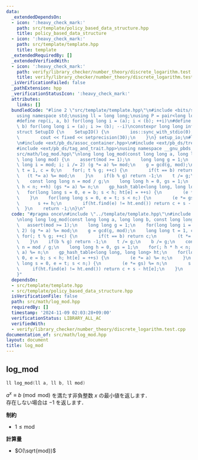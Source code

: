 ```yaml
---
data:
  _extendedDependsOn:
  - icon: ':heavy_check_mark:'
    path: src/template/policy_based_data_structure.hpp
    title: policy_based_data_structure
  - icon: ':heavy_check_mark:'
    path: src/template/template.hpp
    title: template
  _extendedRequiredBy: []
  _extendedVerifiedWith:
  - icon: ':heavy_check_mark:'
    path: verify/library_checker/number_theory/discrete_logarithm.test.cpp
    title: verify/library_checker/number_theory/discrete_logarithm.test.cpp
  _isVerificationFailed: false
  _pathExtension: hpp
  _verificationStatusIcon: ':heavy_check_mark:'
  attributes:
    links: []
  bundledCode: "#line 2 \"src/template/template.hpp\"\n#include <bits/stdc++.h>\n\
    using namespace std;\nusing ll = long long;\nusing P = pair<long long, long long>;\n\
    #define rep(i, a, b) for(long long i = (a); i < (b); ++i)\n#define rrep(i, a,\
    \ b) for(long long i = (a); i >= (b); --i)\nconstexpr long long inf = 4e18;\n\
    struct SetupIO {\n    SetupIO() {\n        ios::sync_with_stdio(0);\n        cin.tie(0);\n\
    \        cout << fixed << setprecision(30);\n    }\n} setup_io;\n#line 2 \"src/template/policy_based_data_structure.hpp\"\
    \n#include <ext/pb_ds/assoc_container.hpp>\n#include <ext/pb_ds/tree_policy.hpp>\n\
    #include <ext/pb_ds/tag_and_trait.hpp>\nusing namespace __gnu_pbds;\n#line 4 \"\
    src/math/log_mod.hpp\"\nlong long log_mod(const long long a, long long b, const\
    \ long long mod) {\n    assert(mod >= 1);\n    long long g = 1;\n    for(long\
    \ long i = mod; i; i /= 2) (g *= a) %= mod;\n    g = gcd(g, mod);\n    long long\
    \ t = 1, c = 0;\n    for(; t % g; ++c) {\n        if(t == b) return c;\n     \
    \   (t *= a) %= mod;\n    }\n    if(b % g) return -1;\n    t /= g;\n    b /= g;\n\
    \    const long long n = mod / g;\n    long long h = 0, gs = 1;\n    for(; h *\
    \ h < n; ++h) (gs *= a) %= n;\n    gp_hash_table<long long, long long> ht;\n \
    \   for(long long s = 0, e = b; s < h; ht[e] = ++s) {\n        (e *= a) %= n;\n\
    \    }\n    for(long long s = 0, e = t; s < n;) {\n        (e *= gs) %= n;\n \
    \       s += h;\n        if(ht.find(e) != ht.end()) return c + s - ht[e];\n  \
    \  }\n    return -1;\n}\n"
  code: "#pragma once\n#include \"../template/template.hpp\"\n#include \"../template/policy_based_data_structure.hpp\"\
    \nlong long log_mod(const long long a, long long b, const long long mod) {\n \
    \   assert(mod >= 1);\n    long long g = 1;\n    for(long long i = mod; i; i /=\
    \ 2) (g *= a) %= mod;\n    g = gcd(g, mod);\n    long long t = 1, c = 0;\n   \
    \ for(; t % g; ++c) {\n        if(t == b) return c;\n        (t *= a) %= mod;\n\
    \    }\n    if(b % g) return -1;\n    t /= g;\n    b /= g;\n    const long long\
    \ n = mod / g;\n    long long h = 0, gs = 1;\n    for(; h * h < n; ++h) (gs *=\
    \ a) %= n;\n    gp_hash_table<long long, long long> ht;\n    for(long long s =\
    \ 0, e = b; s < h; ht[e] = ++s) {\n        (e *= a) %= n;\n    }\n    for(long\
    \ long s = 0, e = t; s < n;) {\n        (e *= gs) %= n;\n        s += h;\n   \
    \     if(ht.find(e) != ht.end()) return c + s - ht[e];\n    }\n    return -1;\n\
    }"
  dependsOn:
  - src/template/template.hpp
  - src/template/policy_based_data_structure.hpp
  isVerificationFile: false
  path: src/math/log_mod.hpp
  requiredBy: []
  timestamp: '2024-11-09 02:03:28+09:00'
  verificationStatus: LIBRARY_ALL_AC
  verifiedWith:
  - verify/library_checker/number_theory/discrete_logarithm.test.cpp
documentation_of: src/math/log_mod.hpp
layout: document
title: log_mod
---
```


## log_mod

```cpp
ll log_mod(ll a, ll b, ll mod)
```

$a^x \equiv b \pmod{\mathrm{mod}}$ を満たす非負整数 $x$ の最小値を返します．<br>
存在しない場合は $-1$ を返します．

**制約**

- $1 \leq \mathrm{mod}$

**計算量**

- $O(\sqrt{mod})$